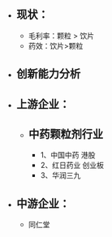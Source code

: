 - ## 现状：
	- 毛利率：颗粒 > 饮片
	- 药效：饮片>颗粒
- 创新能力分析
	-
- ## 上游企业：
	- ## 中药颗粒剂行业
		- 1、中国中药   港股
		- 2、红日药业 创业板
		- 3、华润三九
- ## 中游企业：
	- 同仁堂